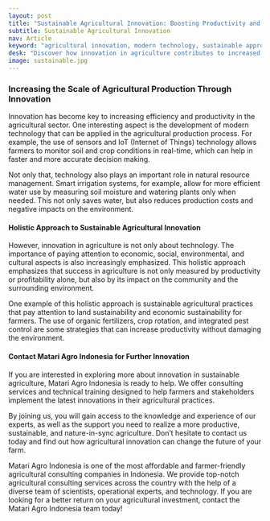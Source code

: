 ```yaml
---
layout: post
title: "Sustainable Agricultural Innovation: Boosting Productivity and Welfare"
subtitle: Sustainable Agricultural Innovation
nav: Article
keyword: "agricultural innovation, modern technology, sustainable approach, Matari Agro Indonesia"
desk: "Discover how innovation in agriculture contributes to increased efficiency and productivity. Contact Matari Agro Indonesia for technical consultation and training"
image: sustainable.jpg
---
```


### Increasing the Scale of Agricultural Production Through Innovation

Innovation has become key to increasing efficiency and productivity in the agricultural sector. One interesting aspect is the development of modern technology that can be applied in the agricultural production process. For example, the use of sensors and IoT (Internet of Things) technology allows farmers to monitor soil and crop conditions in real-time, which can help in faster and more accurate decision making.

Not only that, technology also plays an important role in natural resource management. Smart irrigation systems, for example, allow for more efficient water use by measuring soil moisture and watering plants only when needed. This not only saves water, but also reduces production costs and negative impacts on the environment.

#### Holistic Approach to Sustainable Agricultural Innovation

However, innovation in agriculture is not only about technology. The importance of paying attention to economic, social, environmental, and cultural aspects is also increasingly emphasized. This holistic approach emphasizes that success in agriculture is not only measured by productivity or profitability alone, but also by its impact on the community and the surrounding environment.

One example of this holistic approach is sustainable agricultural practices that pay attention to land sustainability and economic sustainability for farmers. The use of organic fertilizers, crop rotation, and integrated pest control are some strategies that can increase productivity without damaging the environment.

#### Contact Matari Agro Indonesia for Further Innovation

If you are interested in exploring more about innovation in sustainable agriculture, Matari Agro Indonesia is ready to help. We offer consulting services and technical training designed to help farmers and stakeholders implement the latest innovations in their agricultural practices.

By joining us, you will gain access to the knowledge and experience of our experts, as well as the support you need to realize a more productive, sustainable, and nature-in-sync agriculture. Don’t hesitate to contact us today and find out how agricultural innovation can change the future of your farm.

Matari Agro Indonesia is one of the most affordable and farmer-friendly agricultural consulting companies in Indonesia. We provide top-notch agricultural consulting services across the country with the help of a diverse team of scientists, operational experts, and technology. If you are looking for a better return on your agricultural investment, contact the Matari Agro Indonesia team today!

